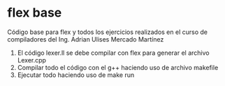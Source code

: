 # flex base

Código base para flex y todos los ejercicios realizados en el curso de compiladores del Ing. Adrian Ulises Mercado Martínez

1. El código lexer.ll se debe compilar con flex para generar el archivo Lexer.cpp
2. Compilar todo el código con el g++ haciendo uso de archivo makefile
3. Ejecutar todo haciendo uso de make run


